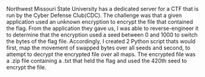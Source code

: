 Northwest Missouri State University has a dedicated server for a CTF that is run by the Cyber Defense Club(CDC).
The challenge was that a given application used an unknown encryption to encrypt the file that contained the flag.
From the application they gave us, I was able to reverse-engineer it to determine that the encryption used a seed between
0 and 1000 to switch the bytes of the flag file. Accordingly, I created 2 Python script thats would first, map the movement
of swapped bytes over all seeds and second, to attempt to decrypt the encrypted file over all maps. The encrypted file 
was a .zip file containing a .txt that held the flag and used the 420th seed to encrypt the file.
